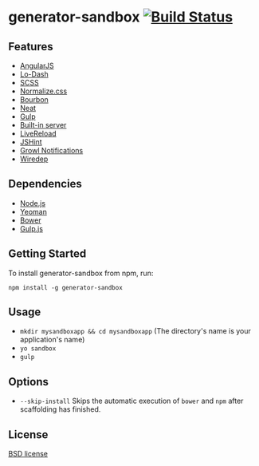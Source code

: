 # generator-sandbox [![Build Status](https://secure.travis-ci.org/kojiwakayama/generator-sandbox.png?branch=master)](https://travis-ci.org/kojiwakayama/generator-sandbox)

## Features
* [AngularJS](https://angularjs.org/)
* [Lo-Dash](http://lodash.com/)
* [SCSS](http://sass-lang.com/)
* [Normalize.css](http://necolas.github.io/normalize.css/)
* [Bourbon](http://bourbon.io/)
* [Neat](http://neat.bourbon.io/)
* [Gulp](http://gulpjs.com/)
* [Built-in server](http://www.senchalabs.org/connect/)
* [LiveReload](https://chrome.google.com/webstore/detail/livereload/jnihajbhpnppcggbcgedagnkighmdlei?hl=en)
* [JSHint](http://www.jshint.com/)
* [Growl Notifications](http://growl.info/)
* [Wiredep](https://github.com/taptapship/wiredep)

## Dependencies
* [Node.js](http://nodejs.org/)
* [Yeoman](http://yeoman.io/)
* [Bower](http://bower.io/)
* [Gulp.js](http://gulpjs.com/)

## Getting Started
To install generator-sandbox from npm, run:
```
npm install -g generator-sandbox
```

## Usage
* `mkdir mysandboxapp && cd mysandboxapp` (The directory's name is your application's name)
* `yo sandbox`
* `gulp`

## Options
* `--skip-install`
  Skips the automatic execution of `bower` and `npm` after scaffolding has finished.

## License
[BSD license](http://opensource.org/licenses/bsd-license.php)

